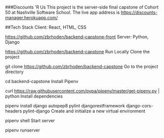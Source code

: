 ###Discounts 'R Us
This project is the server-side final capstone of Cohort 50 at Nashville Software School. The live app address is https://discounts-manager.herokuapp.com/

##Tech Stack
Client: React, HTML, CSS

https://github.com/zbrhoden/backend-capstone-front
Server: Python, Django

https://github.com/zbrhoden/backend-capstone
Run Locally
Clone the project

  git clone https://github.com/zbrhoden/backend-capstone
Go to the project directory

  cd backend-capstone
Install Pipenv

curl https://raw.githubusercontent.com/pypa/pipenv/master/get-pipenv.py | python
Install dependencies

  pipenv install django autopep8 pylint djangorestframework django-cors-headers pylint-django
Create and initialize a new virtual environment

  pipenv shell
Start server

  pipenv runserver
